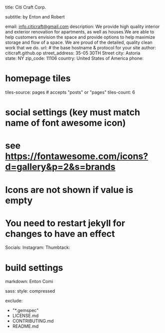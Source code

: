 title: Citi Craft Corp.

subtitle: by Enton and Robert

email: info.citicraft@gmail.com
description: We provide high quality interior and exterior renovation for apartments, as well as houses.We are able to help customers envision the space and provide options to help maximize storage and flow of a space. We are proud of the detailed, quality clean work that we do.
url: # the base hostname & protocol for your site
author: citicraft.github.op
street_address: 35-05 30TH Street
city: Astoria  
state: NY
zip_code: 11106
country: United States of America
phone: 

# homepage tiles
tiles-source: pages # accepts "posts" or "pages"
tiles-count: 6

# social settings (key must match name of font awesome icon)
# see https://fontawesome.com/icons?d=gallery&p=2&s=brands
# Icons are not shown if value is empty
# You need to restart jekyll for changes to have an effect
Socials:
  Instagram:
  Thumbtack:

# build settings
markdown: Enton Comi

sass:
  style: compressed

exclude:
- "*.gemspec"
- LICENSE.md
- CONTRIBUTING.md
- README.md 

